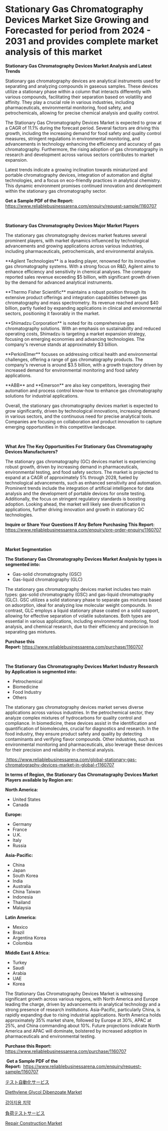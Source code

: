 <p><h1>Stationary Gas Chromatography Devices Market Size Growing and Forecasted for period from 2024 - 2031 and provides complete market analysis of this market</h1></p><p><strong>Stationary Gas Chromatography Devices Market Analysis and Latest Trends</strong></p>
<p><p>Stationary gas chromatography devices are analytical instruments used for separating and analyzing compounds in gaseous samples. These devices utilize a stationary phase within a column that interacts differently with various compounds, facilitating their separation based on volatility and affinity. They play a crucial role in various industries, including pharmaceuticals, environmental monitoring, food safety, and petrochemicals, allowing for precise chemical analysis and quality control.</p><p>The Stationary Gas Chromatography Devices Market is expected to grow at a CAGR of 11.1% during the forecast period. Several factors are driving this growth, including the increasing demand for food safety and quality control measures, stringent regulations in environmental monitoring, and advancements in technology enhancing the efficiency and accuracy of gas chromatography. Furthermore, the rising adoption of gas chromatography in research and development across various sectors contributes to market expansion.</p><p>Latest trends indicate a growing inclination towards miniaturized and portable chromatography devices, integration of automation and digital technologies, and a focus on eco-friendly practices in analytical chemistry. This dynamic environment promises continued innovation and development within the stationary gas chromatography sector.</p></p>
<p><strong>Get a Sample PDF of the Report:&nbsp;</strong> <a href="https://www.reliablebusinessarena.com/enquiry/request-sample/1160707">https://www.reliablebusinessarena.com/enquiry/request-sample/1160707</a></p>
<p>&nbsp;</p>
<p><strong>Stationary Gas Chromatography Devices Major Market Players</strong></p>
<p><p>The stationary gas chromatography devices market features several prominent players, with market dynamics influenced by technological advancements and growing applications across various industries, including pharmaceuticals, petrochemicals, and environmental analysis.</p><p>**Agilent Technologies** is a leading player, renowned for its innovative gas chromatography systems. With a strong focus on R&D, Agilent aims to enhance efficiency and sensitivity in chemical analyses. The company reported sales revenue exceeding $5 billion, with significant growth driven by the demand for advanced analytical instruments.</p><p>**Thermo Fisher Scientific** maintains a robust position through its extensive product offerings and integration capabilities between gas chromatography and mass spectrometry. Its revenue reached around $40 billion, partly fueled by expanding applications in clinical and environmental sectors, positioning it favorably in the market.</p><p>**Shimadzu Corporation** is noted for its comprehensive gas chromatography solutions. With an emphasis on sustainability and reduced operating costs, Shimadzu is targeting a market expansion strategy, focusing on emerging economies and advancing technologies. The company's revenue stands at approximately $3 billion.</p><p>**PerkinElmer** focuses on addressing critical health and environmental challenges, offering a range of gas chromatography products. The company's revenue is around $3.5 billion, with a growth trajectory driven by increased demand for environmental monitoring and food safety applications.</p><p>**ABB** and **Emerson** are also key competitors, leveraging their automation and process control know-how to enhance gas chromatography solutions for industrial applications.</p><p>Overall, the stationary gas chromatography devices market is expected to grow significantly, driven by technological innovations, increasing demand in various sectors, and the continuous need for precise analytical tools. Companies are focusing on collaboration and product innovation to capture emerging opportunities in this competitive landscape.</p></p>
<p>&nbsp;</p>
<p><strong>What Are The Key Opportunities For Stationary Gas Chromatography Devices Manufacturers?</strong></p>
<p><p>The stationary gas chromatography (GC) devices market is experiencing robust growth, driven by increasing demand in pharmaceuticals, environmental testing, and food safety sectors. The market is projected to expand at a CAGR of approximately 5% through 2028, fueled by technological advancements, such as enhanced sensitivity and automation. Prominent trends include the integration of artificial intelligence for data analysis and the development of portable devices for onsite testing. Additionally, the focus on stringent regulatory standards is boosting adoption. Looking ahead, the market will likely see diversification in applications, further driving innovation and growth in stationary GC technologies.</p></p>
<p><strong>Inquire or Share Your Questions If Any Before Purchasing This Report:</strong> <a href="https://www.reliablebusinessarena.com/enquiry/pre-order-enquiry/1160707">https://www.reliablebusinessarena.com/enquiry/pre-order-enquiry/1160707</a></p>
<p>&nbsp;</p>
<p><strong>Market Segmentation</strong></p>
<p><strong>The Stationary Gas Chromatography Devices Market Analysis by types is segmented into:</strong></p>
<p><ul><li>Gas-solid chromatography (GSC)</li><li>Gas-liquid chromatography (GLC)</li></ul></p>
<p><p>The stationary gas chromatography devices market includes two main types: gas-solid chromatography (GSC) and gas-liquid chromatography (GLC). GSC utilizes a solid stationary phase to separate gas mixtures based on adsorption, ideal for analyzing low molecular weight compounds. In contrast, GLC employs a liquid stationary phase coated on a solid support, allowing for effective separation of volatile substances. Both types are essential in various applications, including environmental monitoring, food analysis, and chemical research, due to their efficiency and precision in separating gas mixtures.</p></p>
<p><strong>Purchase this Report:&nbsp;</strong><a href="https://www.reliablebusinessarena.com/purchase/1160707">https://www.reliablebusinessarena.com/purchase/1160707</a></p>
<p>&nbsp;</p>
<p><strong>The Stationary Gas Chromatography Devices Market Industry Research by Application is segmented into:</strong></p>
<p><ul><li>Petrochemical</li><li>Biomedicine</li><li>Food Industry</li><li>Others</li></ul></p>
<p><p>The stationary gas chromatography devices market serves diverse applications across various industries. In the petrochemical sector, they analyze complex mixtures of hydrocarbons for quality control and compliance. In biomedicine, these devices assist in the identification and quantification of biomolecules, crucial for diagnostics and research. In the food industry, they ensure product safety and quality by detecting contaminants and verifying flavor compounds. Other industries, such as environmental monitoring and pharmaceuticals, also leverage these devices for their precision and reliability in chemical analysis.</p></p>
<p><a href="https://www.reliablebusinessarena.com/global-stationary-gas-chromatography-devices-market-in-global-r1160707">&nbsp;https://www.reliablebusinessarena.com/global-stationary-gas-chromatography-devices-market-in-global-r1160707</a></p>
<p><strong>In terms of Region, the Stationary Gas Chromatography Devices Market Players available by Region are:</strong></p>
<p>
    <p> <strong> North America: </strong>
        <ul>
            <li>United States</li>
            <li>Canada</li>
        </ul>
        </p> 
    <p> <strong> Europe: </strong>
        <ul>
            <li>Germany</li>
            <li>France</li>
            <li>U.K.</li>
            <li>Italy</li>
            <li>Russia</li>
        </ul>
        </p> 
    <p> <strong> Asia-Pacific: </strong>
        <ul>
            <li>China</li>
            <li>Japan</li>
            <li>South Korea</li>
            <li>India</li>
            <li>Australia</li>
            <li>China Taiwan</li>
            <li>Indonesia</li>
            <li>Thailand</li>
            <li>Malaysia</li>
        </ul>
        </p> 
    <p> <strong> Latin America: </strong>
        <ul>
            <li>Mexico</li>
            <li>Brazil</li>
            <li>Argentina Korea</li>
            <li>Colombia</li>
        </ul>
        </p> 
    <p> <strong> Middle East & Africa: </strong>
        <ul>
            <li>Turkey</li>
            <li>Saudi</li>
            <li>Arabia</li>
            <li>UAE</li>
            <li>Korea</li>
        </ul>
    </p>
    </p>
<p><p>The Stationary Gas Chromatography Devices Market is witnessing significant growth across various regions, with North America and Europe leading the charge, driven by advancements in analytical technology and a strong presence of research institutions. Asia-Pacific, particularly China, is rapidly expanding due to rising industrial applications. North America holds approximately 35% market share, followed by Europe at 30%, APAC at 25%, and China commanding about 10%. Future projections indicate North America and APAC will dominate, bolstered by increased adoption in pharmaceuticals and environmental testing.</p></p>
<p><strong>Purchase this Report: </strong><a href="https://www.reliablebusinessarena.com/purchase/1160707">https://www.reliablebusinessarena.com/purchase/1160707</a></p>
<p>&nbsp;<strong>Get a Sample PDF of the Report:&nbsp;&nbsp;</strong><a href="https://www.reliablebusinessarena.com/enquiry/request-sample/1160707">https://www.reliablebusinessarena.com/enquiry/request-sample/1160707</a></p>
<p><strong></strong></p>
<p><p><a href="https://medium.com/@carengczpoe/test-automation-services-market-%E3%81%AF-%E3%82%B3%E3%82%B9%E3%83%88%E7%AE%A1%E7%90%86%E3%81%A8%E5%8A%B9%E7%8E%87%E5%90%91%E4%B8%8A%E3%82%92%E5%84%AA%E5%85%88%E3%81%97%E3%81%BE%E3%81%99-%E3%81%95%E3%82%89%E3%81%AB-%E5%A0%B1%E5%91%8A%E6%9B%B8%E3%81%AF%E5%B8%82%E5%A0%B4%E3%81%AE%E9%9C%80%E8%A6%81%E9%9D%A2%E3%81%A8%E4%BE%9B%E7%B5%A6%E9%9D%A2%E3%81%AE%E4%B8%A1%E6%96%B9%E3%82%92%E3%82%AB%E3%83%90%E3%83%BC%E3%81%97%E3%81%A6%E3%81%84%E3%81%BE%E3%81%99-test-53f461bac5dd">テスト自動化サービス</a></p><p><a href="https://www.linkedin.com/pulse/market-trends-global-diethylene-glycol-dibenzoate-forecast-urf3f?trackingId=uKldSmXVQBGMGJR1PQN8Tg%3D%3D">Diethylene Glycol Dibenzoate Market</a></p><p><a href="https://medium.com/@ganeshprasad001/toothpaste-for-dogs-market-%EC%9D%98-%EA%B8%80%EB%A1%9C%EB%B2%8C-%EC%8B%9C%EC%9E%A5-%EA%B0%9C%EC%9A%94%EB%8A%94-%EC%A0%84-%EC%84%B8%EA%B3%84-%EB%B0%8F-%EC%A3%BC%EC%9A%94-%EC%8B%9C%EC%9E%A5%EC%9D%98-%EC%82%B0%EC%97%85%EC%97%90-%EC%98%81%ED%96%A5%EC%9D%84-%EB%AF%B8%EC%B9%98%EB%8A%94-%EC%A3%BC%EC%9A%94-%ED%8A%B8%EB%A0%8C%EB%93%9C%EC%97%90-%EB%8C%80%ED%95%9C-%EB%8F%85%ED%8A%B9%ED%95%9C-%EA%B4%80%EC%A0%90%EC%9D%84-%EC%A0%9C%EA%B3%B5%ED%95%A9%EB%8B%88%EB%8B%A4-9e3dc7ec8d04">강아지용 치약</a></p><p><a href="https://medium.com/@carengczpoe/load-testing-service-market-%E3%81%AE%E3%82%B0%E3%83%AD%E3%83%BC%E3%83%90%E3%83%AB%E5%B8%82%E5%A0%B4%E6%A6%82%E8%A6%81%E3%81%AF-%E4%B8%96%E7%95%8C%E3%81%8A%E3%82%88%E3%81%B3%E4%B8%BB%E8%A6%81%E5%B8%82%E5%A0%B4%E3%81%AB%E3%81%8A%E3%81%91%E3%82%8B%E6%A5%AD%E7%95%8C%E3%81%AB%E5%BD%B1%E9%9F%BF%E3%82%92%E4%B8%8E%E3%81%88%E3%82%8B%E4%B8%BB%E8%A6%81%E3%81%AA%E3%83%88%E3%83%AC%E3%83%B3%E3%83%89%E3%81%AB%E3%81%A4%E3%81%84%E3%81%A6-%E7%8B%AC%E8%87%AA%E3%81%AE%E8%A6%96%E7%82%B9%E3%82%92%E6%8F%90%E4%BE%9B%E3%81%97%E3%81%BE%E3%81%99-6e2daf02a91c">負荷テストサービス</a></p><p><a href="https://issuu.com/reportprime-2/docs/repair-construction-market-size-203_6a7e60e5e49762">Repair Construction Market</a></p></p>